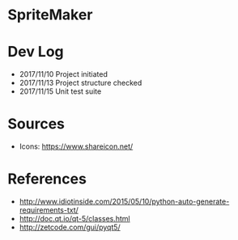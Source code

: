 # SpriteMaker

# Dev Log
- 2017/11/10 Project initiated
- 2017/11/13 Project structure checked
- 2017/11/15 Unit test suite

# Sources
- Icons: https://www.shareicon.net/

# References
- http://www.idiotinside.com/2015/05/10/python-auto-generate-requirements-txt/
- http://doc.qt.io/qt-5/classes.html
- http://zetcode.com/gui/pyqt5/